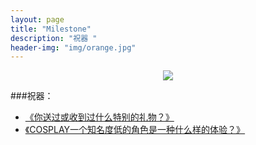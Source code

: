 ```yaml
---
layout: page
title: "Milestone"
description: "祝器 "
header-img: "img/orange.jpg"
---
```



<center>
    <p><img src="http://ww1.sinaimg.cn/large/62400002jw8f6m4ylzdakj202s02sdfm.jpg" align="center"></p>
</center>


###祝器：


- [《你送过或收到过什么特别的礼物？》](https://www.zhihu.com/question/20636030/answer/16447333)
- [《COSPLAY一个知名度低的角色是一种什么样的体验？》](https://www.zhihu.com/question/54347626/answer/139280304)




